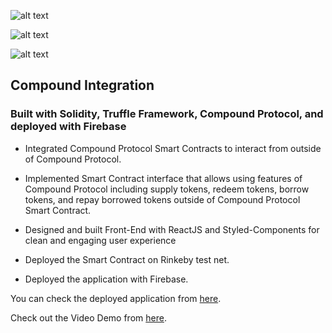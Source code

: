 ![alt text](https://github.com/own1t/compound-integration/blob/main/previews/compound-5)

![alt text](https://github.com/own1t/compound-integration/blob/main/previews/compound-6)

![alt text](https://github.com/own1t/compound-integration/blob/main/previews/compound-7)

## Compound Integration

### Built with Solidity, Truffle Framework, Compound Protocol, and deployed with Firebase

- Integrated Compound Protocol Smart Contracts to interact from outside of Compound Protocol.

- Implemented Smart Contract interface that allows using features of Compound Protocol including supply tokens, redeem tokens, borrow tokens, and repay borrowed tokens outside of Compound Protocol Smart Contract.

- Designed and built Front-End with​ ReactJS and Styled-Components for clean and engaging user experience

- Deployed the Smart Contract on Rinkeby test net.

- Deployed the application with Firebase.

You can check the deployed application from <a href="https://compound-5991e.web.app/">here</a>.

Check out the Video Demo from <a href="https://vimeo.com/540450303">here</a>.
